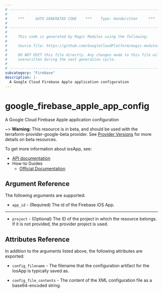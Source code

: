 ```yaml
---
# ----------------------------------------------------------------------------
#
#     ***     AUTO GENERATED CODE    ***    Type: Handwritten     ***
#
# ----------------------------------------------------------------------------
#
#     This code is generated by Magic Modules using the following:
#
#     Source file: https://github.com/GoogleCloudPlatform/magic-modules/tree/main/mmv1/third_party/terraform/website/docs/d/firebase_apple_app_config.html.markdown
#
#     DO NOT EDIT this file directly. Any changes made to this file will be
#     overwritten during the next generation cycle.
#
# ----------------------------------------------------------------------------
subcategory: "Firebase"
description: |-
  A Google Cloud Firebase Apple application configuration
---
```


# google_firebase_apple_app_config

A Google Cloud Firebase Apple application configuration

~> **Warning:** This resource is in beta, and should be used with the terraform-provider-google-beta provider.
See [Provider Versions](https://terraform.io/docs/providers/google/guides/provider_versions.html) for more details on beta resources.

To get more information about iosApp, see:

* [API documentation](https://firebase.google.com/docs/projects/api/reference/rest/v1beta1/projects.iosApps)
* How-to Guides
    * [Official Documentation](https://firebase.google.com/)


## Argument Reference
The following arguments are supported:

* `app_id` - (Required) The id of the Firebase iOS App.

- - -

* `project` - (Optional) The ID of the project in which the resource belongs. If it
    is not provided, the provider project is used.

## Attributes Reference

In addition to the arguments listed above, the following attributes are exported:

* `config_filename` -
  The filename that the configuration artifact for the IosApp is typically saved as.

* `config_file_contents` -
  The content of the XML configuration file as a base64-encoded string.
